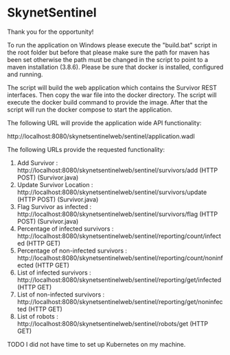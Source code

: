 # SkynetSentinel

Thank you for the opportunity!

To run the application on Windows please execute the "build.bat" script in the root folder but before that 
please make sure the path for maven has been set otherwise the path must be changed 
in the script to point to a maven installation (3.8.6). Please be sure that docker is installed, configured and running.

The script will build the web application which contains the Survivor REST interfaces. Then copy the war file
into the docker directory. The script will execute the docker build command to provide the image. After that
the script will run the docker compose to start the application.

The following URL will provide the application wide API functionality:

http://localhost:8080/skynetsentinelweb/sentinel/application.wadl 

The following URLs provide the requested functionality:

1. Add Survivor : http://localhost:8080/skynetsentinelweb/sentinel/survivors/add (HTTP POST) (Survivor.java)
2. Update Survivor Location : http://localhost:8080/skynetsentinelweb/sentinel/survivors/update (HTTP POST) (Survivor.java)
3. Flag Survivor as infected : http://localhost:8080/skynetsentinelweb/sentinel/survivors/flag (HTTP POST) (Survivor.java)
4. Percentage of infected survivors : http://localhost:8080/skynetsentinelweb/sentinel/reporting/count/infected (HTTP GET)
5. Percentage of non-infected survivors : http://localhost:8080/skynetsentinelweb/sentinel/reporting/count/noninfected (HTTP GET)
6. List of infected survivors : http://localhost:8080/skynetsentinelweb/sentinel/reporting/get/infected (HTTP GET)
7. List of non-infected survivors : http://localhost:8080/skynetsentinelweb/sentinel/reporting/get/noninfected (HTTP GET)
8. List of robots : http://localhost:8080/skynetsentinelweb/sentinel/robots/get (HTTP GET)

TODO I did not have time to set up Kubernetes on my machine.